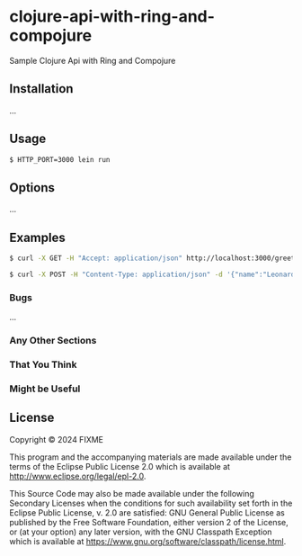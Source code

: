# clojure-api-with-ring-and-compojure

Sample Clojure Api with Ring and Compojure

## Installation

...

## Usage

```bash
$ HTTP_PORT=3000 lein run
```

## Options

...

## Examples

```bash
$ curl -X GET -H "Accept: application/json" http://localhost:3000/greetings?name=Jonh -i
```

```bash
$ curl -X POST -H "Content-Type: application/json" -d '{"name":"Leonardo"}' http://localhost:3000/Jonh
```

### Bugs

...

### Any Other Sections
### That You Think
### Might be Useful

## License

Copyright © 2024 FIXME

This program and the accompanying materials are made available under the
terms of the Eclipse Public License 2.0 which is available at
http://www.eclipse.org/legal/epl-2.0.

This Source Code may also be made available under the following Secondary
Licenses when the conditions for such availability set forth in the Eclipse
Public License, v. 2.0 are satisfied: GNU General Public License as published by
the Free Software Foundation, either version 2 of the License, or (at your
option) any later version, with the GNU Classpath Exception which is available
at https://www.gnu.org/software/classpath/license.html.
